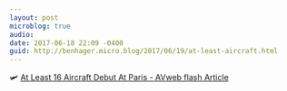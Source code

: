 ```yaml
---
layout: post
microblog: true
audio: 
date: 2017-06-18 22:09 -0400
guid: http://benhager.micro.blog/2017/06/19/at-least-aircraft.html
---
```

🛩 [At Least 16 Aircraft Debut At Paris - AVweb flash Article](https://www.avweb.com/avwebflash/news/At-Least-16-Aircraft-Debut-At-Paris-229156-1.html)
